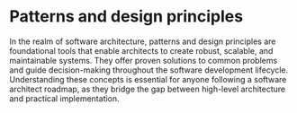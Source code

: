 # Patterns and design principles
In the realm of software architecture, patterns and design principles are foundational tools that enable architects to create robust, scalable, and maintainable systems. They offer proven solutions to common problems and guide decision-making throughout the software development lifecycle. Understanding these concepts is essential for anyone following a software architect roadmap, as they bridge the gap between high-level architecture and practical implementation.
